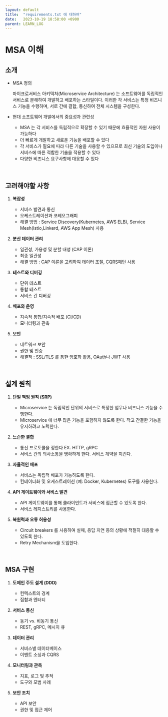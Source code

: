 ```yaml
---
layout: default
title:  "requirements.txt 에 대하여"
date:   2023-10-19 18:58:00 +0900
parent: LEARN_LOG
---
```


# MSA 이해

## 소개
- MSA 정의
  
  <p> 마이크로서비스 아키텍처(Microservice Architecture) 는 소프트웨어를 독립적인 서비스로 분해하여 개발하고 배포하는 스타일이다. 이러한 각 서비스는 특정 비즈니스 기능을 수행하며, 서로 간에 결합, 통신하여 전체 시스템을 구성한다.</p>

- 현대 소프트웨어 개발에서의 중요성과 관련성

    - MSA 는 각 서비스를 독립적으로 확장할 수 있기 때문에 효율적인 자원 사용이 가능하다
    - 더 빠르게 개발하고 새로운 기능을 배포할 수 있다
    - 각 서비스가 필요에 따라 다른 기술을 사용할 수 있으므로 최신 기술의 도입이나 서비스에 따른 적합한 기술을 적용할 수 있다
    - 다양한 비즈니스 요구사항에 대응할 수 있다

<br>

## 고려해야할 사항
1. **복잡성**
   - 서비스 발견과 통신
   - 오케스트레이션과 코레오그래피
   - 해결 방법 : Service Discovery(Kubernetes, AWS ELB), Service Mesh(Istio,Linkerd, AWS App Mesh) 사용

2. **분산 데이터 관리**
   - 일관성, 가용성 및 분할 내성 (CAP 이론)
   - 최종 일관성
   - 해결 방법 : CAP 이론을 고려하여 데이터 조절, CQRS패턴 사용

3. **테스트와 디버깅**
   - 단위 테스트
   - 통합 테스트
   - 서비스 간 디버깅

4. **배포와 운영**
   - 지속적 통합/지속적 배포 (CI/CD)
   - 모니터링과 관측

5. **보안**
   - 네트워크 보안
   - 권한 및 인증
   - 해결책 : SSL/TLS 를 통한 암호화 활용, OAuth나 JWT 사용

<br>

## 설계 원칙
1. **단일 책임 원칙 (SRP)**
   - Microservice 는 독립적인 단위의 서비스로 특정한 업무나 비즈니스 기능을 수행한다.
   - Microservice 에 너무 많은 기능을 포함하지 않도록 한다. 작고 간결한 기능을 유지하려고 노력한다.

2. **느슨한 결합**
   - 통신 프로토콜을 정한다 EX. HTTP, gRPC
   - 서비스 간의 의사소통을 명확하게 한다. 서비스 계약을 지킨다.

3. **자율적인 배포**
   - 서비스는 독립적 배포가 가능하도록 한다.
   - 컨테이너화 및 오케스트레이션 (예: Docker, Kubernetes) 도구를 사용한다.

4. **API 게이트웨이와 서비스 발견**
   - API 게이트웨이를 통해 클라이언트가 서비스에 접근할 수 있도록 한다.
   - 서비스 레지스트리를 사용한다.

5. **복원력과 오류 허용성**
   - Circuit breakers 를 사용하여 실패, 응답 지연 등의 상황에 적절히 대응할 수 있도록 한다.
   - Retry Mechanism을 도입한다.

<br>

## MSA 구현
1. **도메인 주도 설계 (DDD)**
   - 컨텍스트의 경계
   - 집합과 엔터티

1. **서비스 통신**
   - 동기 vs. 비동기 통신
   - REST, gRPC, 메시지 큐

1. **데이터 관리**
   - 서비스별 데이터베이스
   - 이벤트 소싱과 CQRS

1. **모니터링과 관측**
   - 지표, 로그 및 추적
   - 도구와 모범 사례

1. **보안 조치**
   - API 보안
   - 권한 및 접근 제어


<br>


